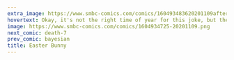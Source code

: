 ```yaml
---
extra_image: https://www.smbc-comics.com/comics/160493483620201109after.png
hovertext: Okay, it's not the right time of year for this joke, but the caption is universal.
image: https://www.smbc-comics.com/comics/1604934725-20201109.png
next_comic: death-7
prev_comic: bayesian
title: Easter Bunny
---
```


